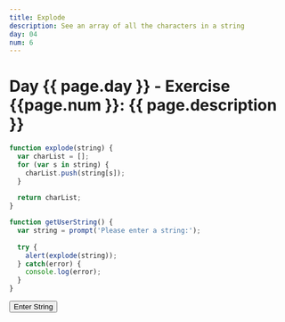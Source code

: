 ```yaml
---
title: Explode
description: See an array of all the characters in a string
day: 04
num: 6
---
```


# Day {{ page.day }} - Exercise {{page.num }}: {{ page.description }}

<script src="/cse/day04/explode.js"></script>

```javascript
function explode(string) {
  var charList = [];
  for (var s in string) {
    charList.push(string[s]);
  }
  
  return charList;
}

function getUserString() {
  var string = prompt('Please enter a string:');
  
  try {
    alert(explode(string));
  } catch(error) {
    console.log(error);
  }
}
```


<button type="button" onclick="getUserString()">Enter String</button>
